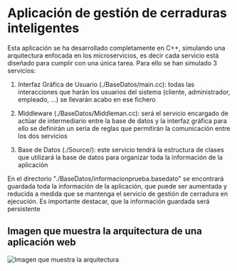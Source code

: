 # Aplicación de gestión de cerraduras inteligentes
Esta aplicación se ha desarrollado completamente en C++, simulando una arquitectura enfocada en los microservicios, es decir cada servicio está diseñado para cumplir con una única tarea. Para ello se han simulado 3 servicios:

1. Interfaz Gráfica de Usuario (./BaseDatos/main.cc): todas las interacciones que harán los usuarios del sistema (cliente, administrador, empleado, ...) se llevarán acabo en ese fichero

2. Middleware (./BaseDatos/Middleman.cc): será el servicio encargado de actúar de intermediario entre la base de datos y la interfaz gráfica para ello se definirán un seria de reglas que permitirán la comunicación entre los dos servicios

3. Base de Datos (./Source/): este servicio tendrá la estructura de clases que utilizará la base de datos para organizar toda la información de la aplicación

En el directorio "./BaseDatos/informacionprueba.basedato" se encontrará guardada toda la información de la aplicación, que puede ser aumentada y reducida a medida que se mantenga el servicio de gestión de cerradura en ejecución. Es importante destacar, que la información guardada será persistente

## Imagen que muestra la arquitectura de una aplicación web

![Imagen que muestra la arquitectura](https://www.astera.com/wp-content/uploads/2020/01/rest.png)



  